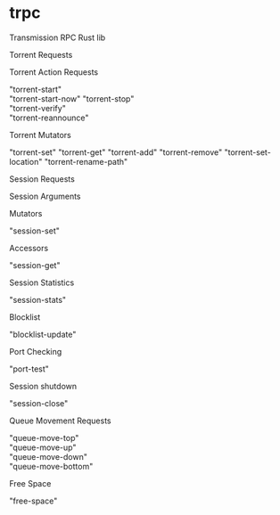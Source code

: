 # trpc
Transmission RPC Rust lib

Torrent Requests

Torrent Action Requests

"torrent-start"     
"torrent-start-now" 
"torrent-stop"      
"torrent-verify"    
"torrent-reannounce"

Torrent Mutators

"torrent-set"
"torrent-get"
"torrent-add"
"torrent-remove"
"torrent-set-location"
"torrent-rename-path"

Session Requests

Session Arguments

Mutators

"session-set"

Accessors

"session-get"

Session Statistics

"session-stats"

Blocklist

"blocklist-update"

Port Checking

"port-test"

Session shutdown

"session-close"

Queue Movement Requests

"queue-move-top"   
"queue-move-up"    
"queue-move-down"  
"queue-move-bottom"

Free Space

"free-space"
